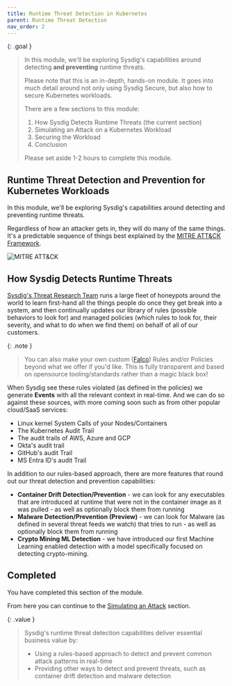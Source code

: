 ```yaml
---
title: Runtime Threat Detection in Kubernetes
parent: Runtime Threat Detection
nav_order: 2
---
```


{: .goal }
> In this module, we'll be exploring Sysdig's capabilities around detecting **and preventing** runtime threats.
>
> Please note that this is an in-depth, hands-on module. It goes into much detail around not only using Sysdig Secure, but also how to secure Kubernetes workloads.
>
> There are a few sections to this module:
>
> 1. How Sysdig Detects Runtime Threats (the current section)
> 2. Simulating an Attack on a Kubernetes Workload
> 3. Securing the Workload
> 4. Conclusion
>
> Please set aside 1-2 hours to complete this module.

## Runtime Threat Detection and Prevention for Kubernetes Workloads

In this module, we'll be exploring Sysdig's capabilities around detecting and preventing runtime threats.

Regardless of how an attacker gets in, they will do many of the same things. It's a predictable sequence of things best explained by the [MITRE ATT&CK Framework](https://attack.mitre.org/). 

![MITRE ATT&CK]({{site.baseurl}}/assets/images/mitre-attacks.png)

## How Sysdig Detects Runtime Threats

[Sysdig's Threat Research Team](https://sysdig.com/threat-research/) runs a large fleet of honeypots around the world to learn first-hand all the things people do once they get break into a system, and then continually updates our library of rules (possible behaviors to look for) and managed policies (which rules to look for, their severity, and what to do when we find them) on behalf of all of our customers. 

{: .note }
> You can also make your own custom ([Falco](https://falco.org/)) Rules and/or Policies beyond what we offer if you'd like. This is fully transparent and based on opensource tooling/standards rather than a magic black box!

When Sysdig see these rules violated (as defined in the policies) we generate **Events** with all the relevant context in real-time. And we can do so against these sources, with more coming soon such as from other popular cloud/SaaS services:

- Linux kernel System Calls of your Nodes/Containers
- The Kubernetes Audit Trail
- The audit trails of AWS, Azure and GCP
- Okta's audit trail
- GitHub's audit Trail
- MS Entra ID's audit Trail

In addition to our rules-based approach, there are more features that round out our threat detection and prevention capabilities:

- **Container Drift Detection/Prevention** - we can look for any executables that are introduced at runtime that were not in the container image as it was pulled - as well as optionally block them from running
- **Malware Detection/Prevention (Preview)** - we can look for Malware (as defined in several threat feeds we watch) that tries to run - as well as optionally block them from running
- **Crypto Mining ML Detection** - we have introduced our first Machine Learning enabled detection with a model specifically focused on detecting crypto-mining.

## Completed

You have completed this section of the module.

From here you can continue to the [Simulating an Attack]({{site.baseurl}}/docs/modules/runtime-threat-detection/runtime-threat-detection-kubernetes/the-attack.html) section.

{: .value }
> Sysdig's runtime threat detection capabilities deliver essential business value by:
> - Using a rules-based approach to detect and prevent common attack patterns in real-time
> - Providing other ways to detect and prevent threats, such as container drift detection and malware detection
